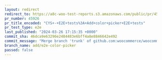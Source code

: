 ```yaml
---
layout: redirect
redirect_to: https://a8c-woo-test-reports.s3.amazonaws.com/public/pr/45926/e2e/index.html
pr_number: 45926
pr_title_encoded: "CYS+-+E2E+tests%3A+Add+color+picker+E2E+tests"
pr_test_type: e2e
last_published: "2024-03-26 17:15:35 +0000"
commit_sha: 46dca9e63296e2484483e6bff4a8e8846642e492
commit_message: "Merge branch 'trunk' of github.com:woocommerce/woocommerce into add/e…"
branch_name: add/e2e-color-picker
passed: false
---
```

